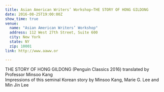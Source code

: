 ```yaml
---
title: Asian American Writers’ Workshop—THE STORY OF HONG GILDONG
date: 2016-08-25T19:00:00Z
show_time: true
venue:
  name: "Asian American Writers’ Workshop"
  address: 112 West 27th Street, Suite 600
  city: New York
  state: NY
  zip: 10001
link: http://www.aaww.or

---
```

THE STORY OF HONG GILDONG (Penguin Classics 2016) translated by Professor Minsoo Kang   
Impressions of this seminal Korean story by Minsoo Kang, Marie G. Lee and Min Jin Lee
